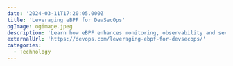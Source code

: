 ```yaml
---
date: '2024-03-11T17:20:05.000Z'
title: 'Leveraging eBPF for DevSecOps'
ogImage: ogimage.jpeg
description: 'Learn how eBPF enhances monitoring, observability and security in the cloud native ecosystem'
externalUrl: 'https://devops.com/leveraging-ebpf-for-devsecops/'
categories:
  - Technology
---
```

